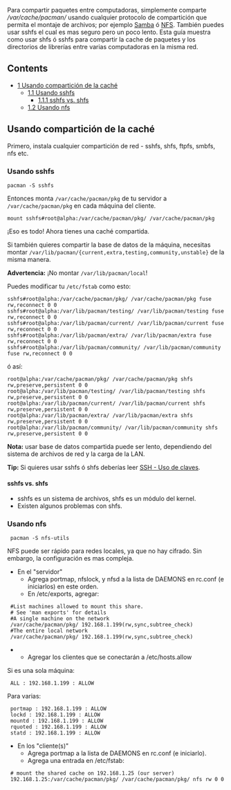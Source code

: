 Para compartir paquetes entre computadoras, simplemente comparte _/var/cache/pacman/_ usando cualquier protocolo de compartición que permita el montaje de archivos; por ejemplo [Samba](/index.php/Samba "Samba") ó [NFS](/index.php/NFS "NFS"). También puedes usar sshfs el cual es mas seguro pero un poco lento. Esta guía muestra como usar shfs ó sshfs para compartir la cache de paquetes y los directorios de librerías entre varias computadoras en la misma red.

## Contents

*   [1 Usando compartición de la caché](#Usando_compartici.C3.B3n_de_la_cach.C3.A9)
    *   [1.1 Usando sshfs](#Usando_sshfs)
        *   [1.1.1 sshfs vs. shfs](#sshfs_vs._shfs)
    *   [1.2 Usando nfs](#Usando_nfs)

## Usando compartición de la caché

Primero, instala cualquier compartición de red - sshfs, shfs, ftpfs, smbfs, nfs etc.

### Usando sshfs

```
pacman -S sshfs

```

Entonces monta `/var/cache/pacman/pkg` de tu servidor a `/var/cache/pacman/pkg` en cada máquina del cliente.

```
mount sshfs#root@alpha:/var/cache/pacman/pkg/ /var/cache/pacman/pkg

```

¡Eso es todo! Ahora tienes una caché compartida.

Si también quieres compartir la base de datos de la máquina, necesitas montar `/var/lib/pacman/{current,extra,testing,community,unstable}` de la misma manera.

**Advertencia:** ¡No montar `/var/lib/pacman/local`!

Puedes modificar tu `/etc/fstab` como esto:

```
sshfs#root@alpha:/var/cache/pacman/pkg/ /var/cache/pacman/pkg fuse rw,reconnect 0 0
sshfs#root@alpha:/var/lib/pacman/testing/ /var/lib/pacman/testing fuse rw,reconnect 0 0
sshfs#root@alpha:/var/lib/pacman/current/ /var/lib/pacman/current fuse rw,reconnect 0 0
sshfs#root@alpha:/var/lib/pacman/extra/ /var/lib/pacman/extra fuse rw,reconnect 0 0
sshfs#root@alpha:/var/lib/pacman/community/ /var/lib/pacman/community fuse rw,reconnect 0 0

```

ó así:

```
root@alpha:/var/cache/pacman/pkg/ /var/cache/pacman/pkg shfs rw,preserve,persistent 0 0
root@alpha:/var/lib/pacman/testing/ /var/lib/pacman/testing shfs rw,preserve,persistent 0 0
root@alpha:/var/lib/pacman/current/ /var/lib/pacman/current shfs rw,preserve,persistent 0 0
root@alpha:/var/lib/pacman/extra/ /var/lib/pacman/extra shfs rw,preserve,persistent 0 0
root@alpha:/var/lib/pacman/community/ /var/lib/pacman/community shfs rw,preserve,persistent 0 0

```

**Nota:** usar base de datos compartida puede ser lento, dependiendo del sistema de archivos de red y la carga de la LAN.

**Tip:** Si quieres usar sshfs ó shfs deberías leer [SSH - Uso de claves](/index.php?title=SSH_-_Uso_de_claves&action=edit&redlink=1 "SSH - Uso de claves (page does not exist)").

#### sshfs vs. shfs

*   sshfs es un sistema de archivos, shfs es un módulo del kernel.
*   Existen algunos problemas con shfs.

### Usando nfs

```
 pacman -S nfs-utils

```

NFS puede ser rápido para redes locales, ya que no hay cifrado. Sin embargo, la configuración es mas compleja.

*   En el "servidor"
    *   Agrega portmap, nfslock, y nfsd a la lista de DAEMONS en rc.conf (e iniciarlos) en este orden.
    *   En /etc/exports, agregar:

```
 #List machines allowed to mount this share.
 # See 'man exports' for details
 #A single machine on the network
 /var/cache/pacman/pkg/ 192.168.1.199(rw,sync,subtree_check)
 #The entire local network
 /var/cache/pacman/pkg/ 192.168.1.199(rw,sync,subtree_check)

```

*   *   Agregar los clientes que se conectarán a /etc/hosts.allow

Si es una sola máquina:

```
 ALL : 192.168.1.199 : ALLOW

```

Para varias:

```
 portmap : 192.168.1.199 : ALLOW
 lockd : 192.168.1.199 : ALLOW
 mountd : 192.168.1.199 : ALLOW
 rquoted : 192.168.1.199 : ALLOW
 statd : 192.168.1.199 : ALLOW

```

*   En los "cliente(s)"
    *   Agrega portmap a la lista de DAEMONS en rc.conf (e iniciarlo).
    *   Agrega una entrada en /etc/fstab:

```
 # mount the shared cache on 192.168.1.25 (our server)
 192.168.1.25:/var/cache/pacman/pkg/ /var/cache/pacman/pkg/ nfs rw 0 0

```